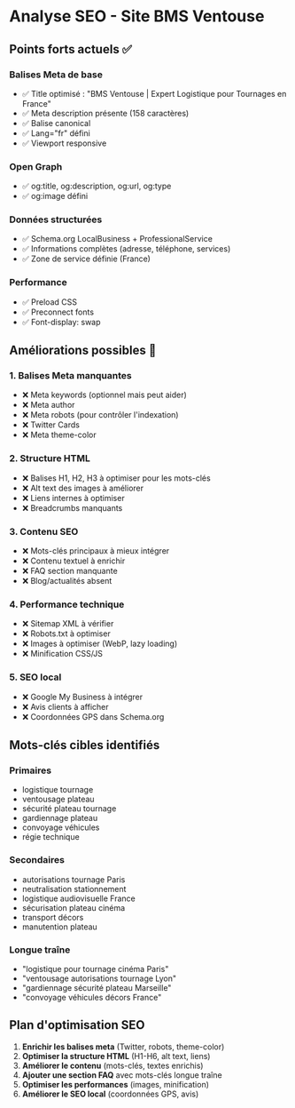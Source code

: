 # Analyse SEO - Site BMS Ventouse

## Points forts actuels ✅

### Balises Meta de base
- ✅ Title optimisé : "BMS Ventouse | Expert Logistique pour Tournages en France"
- ✅ Meta description présente (158 caractères)
- ✅ Balise canonical
- ✅ Lang="fr" défini
- ✅ Viewport responsive

### Open Graph
- ✅ og:title, og:description, og:url, og:type
- ✅ og:image défini

### Données structurées
- ✅ Schema.org LocalBusiness + ProfessionalService
- ✅ Informations complètes (adresse, téléphone, services)
- ✅ Zone de service définie (France)

### Performance
- ✅ Preload CSS
- ✅ Preconnect fonts
- ✅ Font-display: swap

## Améliorations possibles 🚀

### 1. Balises Meta manquantes
- ❌ Meta keywords (optionnel mais peut aider)
- ❌ Meta author
- ❌ Meta robots (pour contrôler l'indexation)
- ❌ Twitter Cards
- ❌ Meta theme-color

### 2. Structure HTML
- ❌ Balises H1, H2, H3 à optimiser pour les mots-clés
- ❌ Alt text des images à améliorer
- ❌ Liens internes à optimiser
- ❌ Breadcrumbs manquants

### 3. Contenu SEO
- ❌ Mots-clés principaux à mieux intégrer
- ❌ Contenu textuel à enrichir
- ❌ FAQ section manquante
- ❌ Blog/actualités absent

### 4. Performance technique
- ❌ Sitemap XML à vérifier
- ❌ Robots.txt à optimiser
- ❌ Images à optimiser (WebP, lazy loading)
- ❌ Minification CSS/JS

### 5. SEO local
- ❌ Google My Business à intégrer
- ❌ Avis clients à afficher
- ❌ Coordonnées GPS dans Schema.org

## Mots-clés cibles identifiés

### Primaires
- logistique tournage
- ventousage plateau
- sécurité plateau tournage
- gardiennage plateau
- convoyage véhicules
- régie technique

### Secondaires
- autorisations tournage Paris
- neutralisation stationnement
- logistique audiovisuelle France
- sécurisation plateau cinéma
- transport décors
- manutention plateau

### Longue traîne
- "logistique pour tournage cinéma Paris"
- "ventousage autorisations tournage Lyon"
- "gardiennage sécurité plateau Marseille"
- "convoyage véhicules décors France"

## Plan d'optimisation SEO

1. **Enrichir les balises meta** (Twitter, robots, theme-color)
2. **Optimiser la structure HTML** (H1-H6, alt text, liens)
3. **Améliorer le contenu** (mots-clés, textes enrichis)
4. **Ajouter une section FAQ** avec mots-clés longue traîne
5. **Optimiser les performances** (images, minification)
6. **Améliorer le SEO local** (coordonnées GPS, avis)

